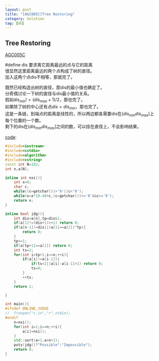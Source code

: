 ```yaml
---
layout: post
title: "[AGC005C]Tree Restoring"
category: Solution
tag: [树]
---
```


## Tree Restoring

[AGC005C](//xsy.gdgzez.com.cn/JudgeOnline/problem.php?cid=1477&pid=2)

#define dis 要求离它距离最远的点与它的距离  
很显然这里距离最远的两个点构成了树的直径。  
加入这两个点dis不相等，那就完了。  

既然已经构造出树的直径，那dis的最小值也确定了。  
分奇偶讨论一下树的直径与dis最小值的关系。  
假如$dis_ {min}!=(dis_ {max}+1)/2$，那也完了。  
如果除了树的中心还有点$dis=dis_ {min}$，那也完了。  
这是一条链，到端点的距离是线性的，所以两边都各需要dis在$(dis_ {min} dis_ {max})$上每个位置的一个数。  
剩下的dis在$(dis_ {min} dis_ {max}]$之间的数，可以挂在直径上，不会影响结果。  

[code](https://github.com/syniox/Online_Judge_solutions/blob/master/XSY/3192.cpp):
```cpp
#include<iostream>
#include<cstdio>
#include<algorithm>
#include<cstring>
const int N=102;
int n,a[N];

inline int nxi(){
	int x=0;
	char c;
	while((c=getchar())>'9'||c<'0');
	while(x=x*10-48+c,(c=getchar())>='0'&&c<='9');
	return x;
}

inline bool jdg(){
	int dis=a[n],tp=dis&1;
	if(a[1]!=(dis+1)>>1) return 0;
	if(a[n-1]!=dis||(a[1]==a[2])^tp){
		return 0;
	}
	tp+=1;
	if(a[tp+1]==a[1]) return 0;
	int ts=2;
	for(int i=tp+1;i<=n;++i){
		if(a[i]!=a[i-1]){
			if(ts<2||a[i]-a[i-1]>1) return 0;
			ts=0;
		}
		++ts;
	}
	return 1;

}

int main(){
#ifndef ONLINE_JUDGE
//	freopen("c.in","r",stdin);
#endif
	n=nxi();
	for(int i=1;i<=n;++i){
		a[i]=nxi();
	}
	std::sort(a+1,a+n+1);
	puts(jdg()?"Possible":"Impossible");
	return 0;
}
```

